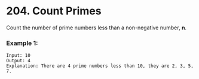 # 204. Count Primes

Count the number of prime numbers less than a non-negative number, **n**.

### Example 1:
```
Input: 10
Output: 4
Explanation: There are 4 prime numbers less than 10, they are 2, 3, 5, 7.
```
